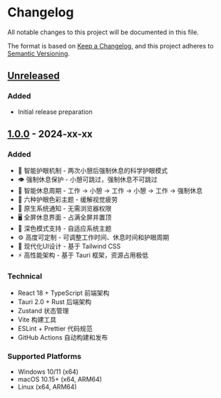 # Changelog

All notable changes to this project will be documented in this file.

The format is based on [Keep a Changelog](https://keepachangelog.com/en/1.0.0/),
and this project adheres to [Semantic Versioning](https://semver.org/spec/v2.0.0.html).

## [Unreleased]

### Added

- Initial release preparation

## [1.0.0] - 2024-xx-xx

### Added

- 🎯 智能护眼机制 - 两次小憩后强制休息的科学护眼模式
- 👁️ 强制休息保护 - 小憩可跳过，强制休息不可跳过
- 🔄 智能休息周期 - 工作 → 小憩 → 工作 → 小憩 → 工作 → 强制休息
- 🎨 六种护眼色彩主题 - 缓解视觉疲劳
- 🔔 原生系统通知 - 无需浏览器权限
- 🖥️ 全屏休息界面 - 占满全屏并置顶
- 🌙 深色模式支持 - 自适应系统主题
- ⚙️ 高度可定制 - 可调整工作时间、休息时间和护眼周期
- 📱 现代化UI设计 - 基于 Tailwind CSS
- ⚡ 高性能架构 - 基于 Tauri 框架，资源占用极低

### Technical

- React 18 + TypeScript 前端架构
- Tauri 2.0 + Rust 后端架构
- Zustand 状态管理
- Vite 构建工具
- ESLint + Prettier 代码规范
- GitHub Actions 自动构建和发布

### Supported Platforms

- Windows 10/11 (x64)
- macOS 10.15+ (x64, ARM64)
- Linux (x64, ARM64)

[Unreleased]: https://github.com/yourusername/blink/compare/v1.0.0...HEAD
[1.0.0]: https://github.com/yourusername/blink/releases/tag/v1.0.0
